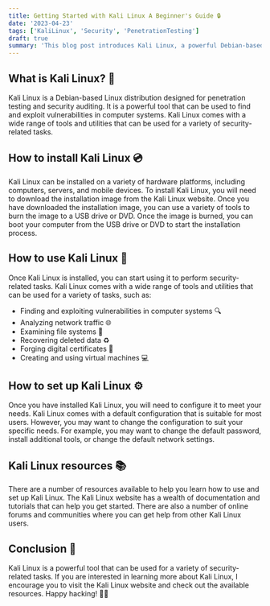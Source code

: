 ```yaml
---
title: Getting Started with Kali Linux A Beginner's Guide 🔒
date: '2023-04-23'
tags: ['KaliLinux', 'Security', 'PenetrationTesting']
draft: true
summary: 'This blog post introduces Kali Linux, a powerful Debian-based distribution designed for penetration testing and security auditing. We will cover the installation process, basic usage, setting up Kali Linux, and available resources to help you get started. 🚀'
---
```


## What is Kali Linux? 🐉

Kali Linux is a Debian-based Linux distribution designed for penetration testing
and security auditing. It is a powerful tool that can be used to find and
exploit vulnerabilities in computer systems. Kali Linux comes with a wide range
of tools and utilities that can be used for a variety of security-related tasks.

## How to install Kali Linux 💿

Kali Linux can be installed on a variety of hardware platforms, including
computers, servers, and mobile devices. To install Kali Linux, you will need to
download the installation image from the Kali Linux website. Once you have
downloaded the installation image, you can use a variety of tools to burn the
image to a USB drive or DVD. Once the image is burned, you can boot your
computer from the USB drive or DVD to start the installation process.

## How to use Kali Linux 🔧

Once Kali Linux is installed, you can start using it to perform security-related
tasks. Kali Linux comes with a wide range of tools and utilities that can be
used for a variety of tasks, such as:

- Finding and exploiting vulnerabilities in computer systems 🔍
- Analyzing network traffic 🌐
- Examining file systems 📁
- Recovering deleted data ♻️
- Forging digital certificates 📜
- Creating and using virtual machines 💻

## How to set up Kali Linux ⚙️

Once you have installed Kali Linux, you will need to configure it to meet your
needs. Kali Linux comes with a default configuration that is suitable for most
users. However, you may want to change the configuration to suit your specific
needs. For example, you may want to change the default password, install
additional tools, or change the default network settings.

## Kali Linux resources 📚

There are a number of resources available to help you learn how to use and set
up Kali Linux. The Kali Linux website has a wealth of documentation and
tutorials that can help you get started. There are also a number of online
forums and communities where you can get help from other Kali Linux users.

## Conclusion 🎉

Kali Linux is a powerful tool that can be used for a variety of security-related
tasks. If you are interested in learning more about Kali Linux, I encourage you
to visit the Kali Linux website and check out the available resources. Happy
hacking! 🚀😄
